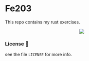 # Fe203
This repo contains my rust exercises.

<p align="center">
  <img src="http://www.onlineteachinghub.com/wp-content/uploads/2019/07/Rust-Logo.png"/>
</p>

### License :scroll: 
see the file `LICENSE` for more info.
